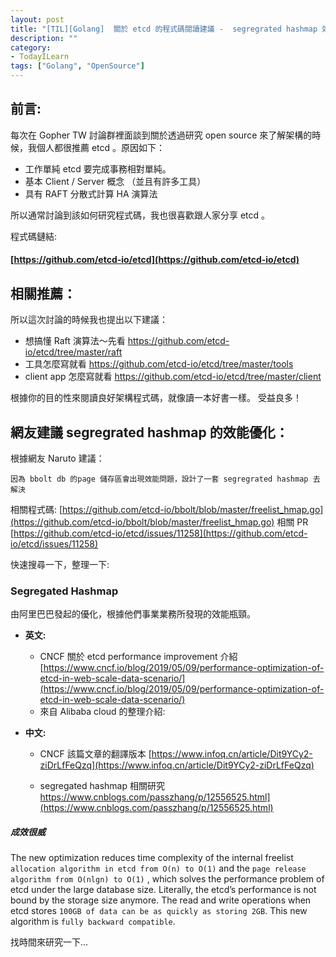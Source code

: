 ```yaml
---
layout: post
title: "[TIL][Golang]  關於 etcd 的程式碼閱讀建議 -  segregrated hashmap 效能優化"
description: ""
category: 
- TodayILearn
tags: ["Golang", "OpenSource"]
---
```




## 前言:

每次在 Gopher TW 討論群裡面談到關於透過研究 open source 來了解架構的時候，我個人都很推薦 etcd 。原因如下：

- 工作單純 etcd 要完成事務相對單純。
- 基本 Client / Server 概念 （並且有許多工具）
- 具有 RAFT 分散式計算 HA 演算法

所以通常討論到該如何研究程式碼，我也很喜歡跟人家分享 etcd 。

程式碼鏈結: 

#### [https://github.com/etcd-io/etcd](https://github.com/etcd-io/etcd)



## 相關推薦：

所以這次討論的時候我也提出以下建議：

- 想搞懂 Raft 演算法～先看 https://github.com/etcd-io/etcd/tree/master/raft
- 工具怎麼寫就看 https://github.com/etcd-io/etcd/tree/master/tools
- client app 怎麼寫就看 https://github.com/etcd-io/etcd/tree/master/client

根據你的目的性來閱讀良好架構程式碼，就像讀一本好書一樣。 受益良多！



## 網友建議 segregrated hashmap 的效能優化：

根據網友 Naruto 建議：

`因為 bbolt db 的page 儲存區會出現效能問題，設計了一套 segregrated hashmap 去解決`

相關程式碼: [https://github.com/etcd-io/bbolt/blob/master/freelist_hmap.go](https://github.com/etcd-io/bbolt/blob/master/freelist_hmap.go) 相關 PR [https://github.com/etcd-io/etcd/issues/11258](https://github.com/etcd-io/etcd/issues/11258)

快速搜尋一下，整理一下:

### Segregated Hashmap

由阿里巴巴發起的優化，根據他們事業業務所發現的效能瓶頸。

- **英文:** 

  - CNCF 關於 etcd performance improvement 介紹 [https://www.cncf.io/blog/2019/05/09/performance-optimization-of-etcd-in-web-scale-data-scenario/](https://www.cncf.io/blog/2019/05/09/performance-optimization-of-etcd-in-web-scale-data-scenario/)
  - 來自 Alibaba cloud 的整理介紹:

- **中文:**

  - CNCF 該篇文章的翻譯版本  [https://www.infoq.cn/article/Dit9YCy2-ziDrLfFeQzq](https://www.infoq.cn/article/Dit9YCy2-ziDrLfFeQzq)

  - segregated hashmap 相關研究 https://www.cnblogs.com/passzhang/p/12556525.html](https://www.cnblogs.com/passzhang/p/12556525.html)

##### 成效很威

The new optimization reduces time complexity of the internal freelist `allocation algorithm in etcd from O(n) to O(1)` and the `page release algorithm from O(nlgn) to O(1)` , which solves the performance problem of etcd under the large database size. Literally, the etcd’s performance is not bound by the storage size anymore. The read and write operations when etcd stores `100GB of data can be as quickly as storing 2GB`.  This new algorithm is `fully backward compatible`.



找時間來研究一下...

